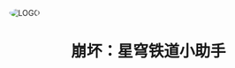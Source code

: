 <!--
 * @Author: Night-stars-1 nujj1042633805@gmail.com
 * @Date: 2023-05-24 10:56:11
 * @LastEditors: Night-stars-1 nujj1042633805@gmail.com
 * @LastEditTime: 2023-05-24 11:02:54
 * @Description: 
 * 
 * Copyright (c) 2023 by Night-stars-1, All Rights Reserved. 
-->
<img alt="LOGO" src="../../blob/map/temp/love!_old.png" style="border-radius:50%">

<h1 align="center">

崩坏：星穹铁道小助手

</h1>
